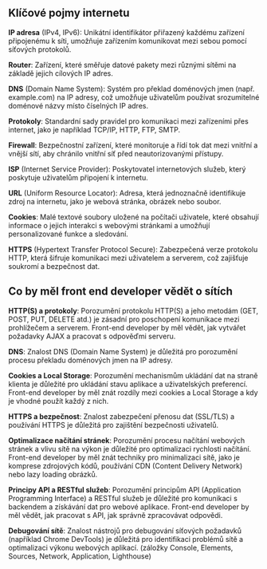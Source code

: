 ## Klíčové pojmy internetu
**IP adresa** (IPv4, IPv6): Unikátní identifikátor přiřazený každému zařízení připojenému k síti, umožňuje zařízením komunikovat mezi sebou pomocí síťových protokolů.

**Router**: Zařízení, které směřuje datové pakety mezi různými sítěmi na základě jejich cílových IP adres.

**DNS** (Domain Name System): Systém pro překlad doménových jmen (např. example.com) na IP adresy, což umožňuje uživatelům používat srozumitelné doménové názvy místo číselných IP adres.

**Protokoly**: Standardní sady pravidel pro komunikaci mezi zařízeními přes internet, jako je například TCP/IP, HTTP, FTP, SMTP.

**Firewall**: Bezpečnostní zařízení, které monitoruje a řídí tok dat mezi vnitřní a vnější sítí, aby chránilo vnitřní síť před neautorizovanými přístupy.

**ISP** (Internet Service Provider): Poskytovatel internetových služeb, který poskytuje uživatelům připojení k internetu.

**URL** (Uniform Resource Locator): Adresa, která jednoznačně identifikuje zdroj na internetu, jako je webová stránka, obrázek nebo soubor.

**Cookies**: Malé textové soubory uložené na počítači uživatele, které obsahují informace o jejich interakci s webovými stránkami a umožňují personalizované funkce a sledování.

**HTTPS** (Hypertext Transfer Protocol Secure): Zabezpečená verze protokolu HTTP, která šifruje komunikaci mezi uživatelem a serverem, což zajišťuje soukromí a bezpečnost dat.

## Co by měl front end developer vědět o sítích

**HTTP(S) a protokoly**: Porozumění protokolu HTTP(S) a jeho metodám (GET, POST, PUT, DELETE atd.) je zásadní pro poschopení komunikace mezi prohlížečem a serverem. Front-end developer by měl vědět, jak vytvářet požadavky AJAX a pracovat s odpověďmi serveru.

**DNS**: Znalost DNS (Domain Name System) je důležitá pro porozumění procesu překladu doménových jmen na IP adresy.

**Cookies a Local Storage**: Porozumění mechanismům ukládání dat na straně klienta je důležité pro ukládání stavu aplikace a uživatelských preferencí. Front-end developer by měl znát rozdíly mezi cookies a Local Storage a kdy je vhodné použít každý z nich.

**HTTPS a bezpečnost**: Znalost zabezpečení přenosu dat (SSL/TLS) a používání HTTPS je důležitá pro zajištění bezpečnosti uživatelů.

**Optimalizace načítání stránek**: Porozumění procesu načítání webových stránek a vlivu sítě na výkon je důležité pro optimalizaci rychlosti načítání. Front-end developer by měl znát techniky pro minimalizaci sítě, jako je komprese zdrojových kódů, používání CDN (Content Delivery Network) nebo lazy loading obrázků.

**Principy API a RESTful služeb**: Porozumění principům API (Application Programming Interface) a RESTful služeb je důležité pro komunikaci s backendem a získávání dat pro webové aplikace. Front-end developer by měl vědět, jak pracovat s API, jak správně zpracovávat odpovědi.

**Debugování sítě**: Znalost nástrojů pro debugování síťových požadavků (například Chrome DevTools) je důležitá pro identifikaci problémů sítě a optimalizaci výkonu webových aplikací. (záložky Console, Elements, Sources, Network, Application, Lighthouse)